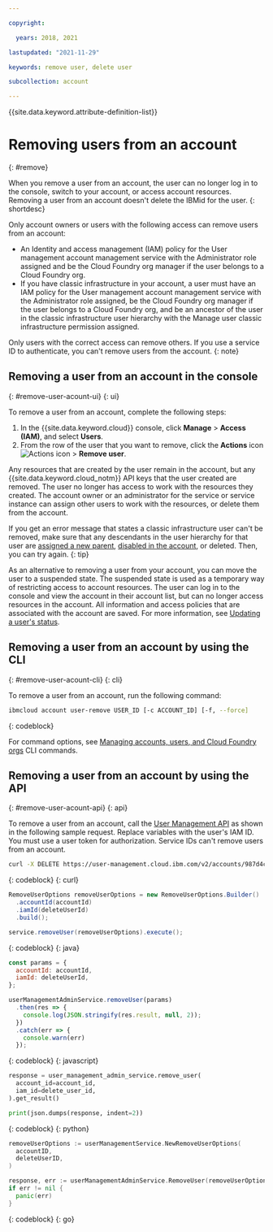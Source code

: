 ```yaml
---

copyright:

  years: 2018, 2021

lastupdated: "2021-11-29"

keywords: remove user, delete user

subcollection: account

---
```


{{site.data.keyword.attribute-definition-list}}


# Removing users from an account
{: #remove}

When you remove a user from an account, the user can no longer log in to the console, switch to your account, or access account resources. Removing a user from an account doesn't delete the IBMid for the user.
{: shortdesc}

Only account owners or users with the following access can remove users from an account:

* An Identity and access management (IAM) policy for the User management account management service with the Administrator role assigned and be the Cloud Foundry org manager if the user belongs to a Cloud Foundry org.
* If you have classic infrastructure in your account, a user must have an IAM policy for the User management account management service with the Administrator role assigned, be the Cloud Foundry org manager if the user belongs to a Cloud Foundry org, and be an ancestor of the user in the classic infrastructure user hierarchy with the Manage user classic infrastructure permission assigned.

Only users with the correct access can remove others. If you use a service ID to authenticate, you can't remove users from the account.
{: note}

## Removing a user from an account in the console
{: #remove-user-acount-ui}
{: ui}

To remove a user from an account, complete the following steps:

1. In the {{site.data.keyword.cloud}} console, click **Manage** > **Access (IAM)**, and select **Users**.
2. From the row of the user that you want to remove, click the **Actions** icon ![Actions icon](../icons/action-menu-icon.svg "Actions") > **Remove user**.

Any resources that are created by the user remain in the account, but any {{site.data.keyword.cloud_notm}} API keys that the user created are removed. The user no longer has access to work with the resources they created. The account owner or an administrator for the service or service instance can assign other users to work with the resources, or delete them from the account.

If you get an error message that states a classic infrastructure user can't be removed, make sure that any descendants in the user hierarchy for that user are [assigned a new parent](/docs/account?topic=account-iam-user-setting#update-parent), [disabled in the account](/docs/account?topic=account-status), or deleted. Then, you can try again.
{: tip}

As an alternative to removing a user from your account, you can move the user to a suspended state. The suspended state is used as a temporary way of restricting access to account resources. The user can log in to the console and view the account in their account list, but can no longer access resources in the account. All information and access policies that are associated with the account are saved. For more information, see [Updating a user's status](/docs/account?topic=account-status).

## Removing a user from an account by using the CLI
{: #remove-user-acount-cli}
{: cli}

To remove a user from an account, run the following command:

```bash
ibmcloud account user-remove USER_ID [-c ACCOUNT_ID] [-f, --force]
```
{: codeblock}

For command options, see [Managing accounts, users, and Cloud Foundry orgs](https://cloud.ibm.com/docs/cli?topic=cli-ibmcloud_commands_account#ibmcloud_account_user_remove) CLI commands.

## Removing a user from an account by using the API
{: #remove-user-acount-api}
{: api}

To remove a user from an account, call the [User Management API](https://cloud.ibm.com/apidocs/user-management?code=java#remove-user) as shown in the following sample request. Replace variables with the user's IAM ID. You must use a user token for authorization. Service IDs can't remove users from an account.

```bash
curl -X DELETE https://user-management.cloud.ibm.com/v2/accounts/987d4cfd77b04e9b9e1a6asdcc861234/users/IBMid-1000000000 -H 'Authorization: Bearer <IAM_TOKEN>' -H 'Content-Type: application/json'
```
{: codeblock}
{: curl}

```java
RemoveUserOptions removeUserOptions = new RemoveUserOptions.Builder()
  .accountId(accountId)
  .iamId(deleteUserId)
  .build();

service.removeUser(removeUserOptions).execute();
```
{: codeblock}
{: java}

```javascript
const params = {
  accountId: accountId,
  iamId: deleteUserId,
};

userManagementAdminService.removeUser(params)
  .then(res => {
    console.log(JSON.stringify(res.result, null, 2));
  })
  .catch(err => {
    console.warn(err)
  });
```
{: codeblock}
{: javascript}

```python
response = user_management_admin_service.remove_user(
  account_id=account_id,
  iam_id=delete_user_id,
).get_result()

print(json.dumps(response, indent=2))
```
{: codeblock}
{: python}

```go
removeUserOptions := userManagementService.NewRemoveUserOptions(
  accountID,
  deleteUserID,
)

response, err := userManagementAdminService.RemoveUser(removeUserOptions)
if err != nil {
  panic(err)
}
```
{: codeblock}
{: go}

